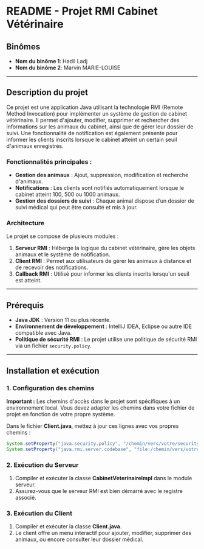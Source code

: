 # README - Projet RMI Cabinet Vétérinaire

## Binômes
- **Nom du binôme 1**: Hadil Ladj 
- **Nom du binôme 2**: Marvin MARIE-LOUISE

---

## Description du projet

Ce projet est une application Java utilisant la technologie RMI (Remote Method Invocation) pour implémenter un système de gestion de cabinet vétérinaire. Il permet d'ajouter, modifier, supprimer et rechercher des informations sur les animaux du cabinet, ainsi que de gérer leur dossier de suivi. Une fonctionnalité de notification est également présente pour informer les clients inscrits lorsque le cabinet atteint un certain seuil d'animaux enregistrés.

### Fonctionnalités principales :
- **Gestion des animaux** : Ajout, suppression, modification et recherche d'animaux.
- **Notifications** : Les clients sont notifiés automatiquement lorsque le cabinet atteint 100, 500 ou 1000 animaux.
- **Gestion des dossiers de suivi** : Chaque animal dispose d’un dossier de suivi médical qui peut être consulté et mis à jour.
  
### Architecture
Le projet se compose de plusieurs modules :
1. **Serveur RMI** : Héberge la logique du cabinet vétérinaire, gère les objets animaux et le système de notification.
2. **Client RMI** : Permet aux utilisateurs de gérer les animaux à distance et de recevoir des notifications.
3. **Callback RMI** : Utilisé pour informer les clients inscrits lorsqu'un seuil est atteint.

---

## Prérequis
- **Java JDK** : Version 11 ou plus récente.
- **Environnement de développement** : IntelliJ IDEA, Eclipse ou autre IDE compatible avec Java.
- **Politique de sécurité RMI** : Le projet utilise une politique de sécurité RMI via un fichier `security.policy`.

---

## Installation et exécution

### 1. Configuration des chemins

**Important :** Les chemins d'accès dans le projet sont spécifiques à un environnement local. Vous devez adapter les chemins dans votre fichier de projet en fonction de votre propre système.

Dans le fichier **Client.java**, mettez à jour ces lignes avec vos propres chemins :
```java
System.setProperty("java.security.policy", "/chemin/vers/votre/security.policy");
System.setProperty("java.rmi.server.codebase", "file:/chemin/vers/votre/out/production/client/");
```

### 2. Exécution du Serveur

1. Compiler et exécuter la classe **CabinetVeterinaireImpl** dans le module serveur.
2. Assurez-vous que le serveur RMI est bien démarré avec le registre associé.

### 3. Exécution du Client

1. Compiler et exécuter la classe **Client.java**.
2. Le client offre un menu interactif pour ajouter, modifier, supprimer des animaux, ou encore consulter leur dossier médical.


